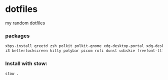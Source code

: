 # dotfiles
my random dotfiles

### packages
```bash
xbps-install greetd zsh polkit polkit-gnome xdg-desktop-portal xdg-desktop-portal-gtk elogind dbus dcron ufw NetworkManager network-manager-applet pipewire xorg xinit \
i3 betterlockscreen kitty polybar picom rofi dunst udiskie freefont-ttf firefox neovim ripgrep fd fzf lf redshift maim xclip htop
```

### Install with stow:
```bash
stow .
```
